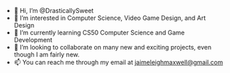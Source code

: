 - 👋 Hi, I’m @DrasticallySweet
- 👀 I’m interested in Computer Science, Video Game Design, and Art Design
- 🌱 I’m currently learning CS50 Computer Science and Game Development
- 💞️ I’m looking to collaborate on many new and exciting projects, even though I am fairly new.
- 📫 You can reach me through my email at jaimeleighmaxwell@gmail.com

<!---
DrasticallySweet/DrasticallySweet is a ✨ special ✨ repository because its `README.md` (this file) appears on your GitHub profile.
You can click the Preview link to take a look at your changes.
--->
